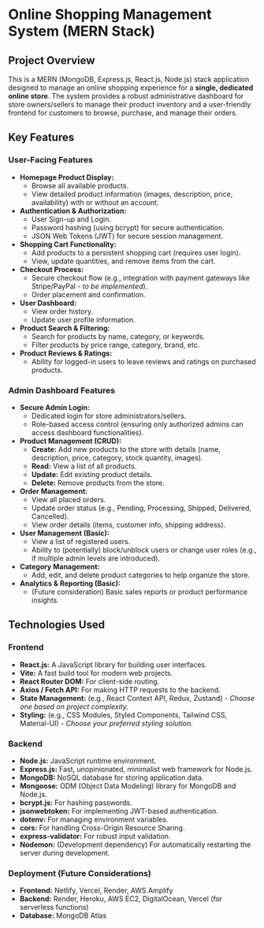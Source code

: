 # Online Shopping Management System (MERN Stack)

## Project Overview

This is a MERN (MongoDB, Express.js, React.js, Node.js) stack application designed to manage an online shopping experience for a **single, dedicated online store**. The system provides a robust administrative dashboard for store owners/sellers to manage their product inventory and a user-friendly frontend for customers to browse, purchase, and manage their orders.

## Key Features

### User-Facing Features

* **Homepage Product Display:**
    * Browse all available products.
    * View detailed product information (images, description, price, availability) with or without an account.
* **Authentication & Authorization:**
    * User Sign-up and Login.
    * Password hashing (using bcrypt) for secure authentication.
    * JSON Web Tokens (JWT) for secure session management.
* **Shopping Cart Functionality:**
    * Add products to a persistent shopping cart (requires user login).
    * View, update quantities, and remove items from the cart.
* **Checkout Process:**
    * Secure checkout flow (e.g., integration with payment gateways like Stripe/PayPal - *to be implemented*).
    * Order placement and confirmation.
* **User Dashboard:**
    * View order history.
    * Update user profile information.
* **Product Search & Filtering:**
    * Search for products by name, category, or keywords.
    * Filter products by price range, category, brand, etc.
* **Product Reviews & Ratings:**
    * Ability for logged-in users to leave reviews and ratings on purchased products.

### Admin Dashboard Features

* **Secure Admin Login:**
    * Dedicated login for store administrators/sellers.
    * Role-based access control (ensuring only authorized admins can access dashboard functionalities).
* **Product Management (CRUD):**
    * **Create:** Add new products to the store with details (name, description, price, category, stock quantity, images).
    * **Read:** View a list of all products.
    * **Update:** Edit existing product details.
    * **Delete:** Remove products from the store.
* **Order Management:**
    * View all placed orders.
    * Update order status (e.g., Pending, Processing, Shipped, Delivered, Cancelled).
    * View order details (items, customer info, shipping address).
* **User Management (Basic):**
    * View a list of registered users.
    * Ability to (potentially) block/unblock users or change user roles (e.g., if multiple admin levels are introduced).
* **Category Management:**
    * Add, edit, and delete product categories to help organize the store.
* **Analytics & Reporting (Basic):**
    * (Future consideration) Basic sales reports or product performance insights.

## Technologies Used

### Frontend
* **React.js:** A JavaScript library for building user interfaces.
* **Vite:** A fast build tool for modern web projects.
* **React Router DOM:** For client-side routing.
* **Axios / Fetch API:** For making HTTP requests to the backend.
* **State Management:** (e.g., React Context API, Redux, Zustand) - *Choose one based on project complexity.*
* **Styling:** (e.g., CSS Modules, Styled Components, Tailwind CSS, Material-UI) - *Choose your preferred styling solution.*

### Backend
* **Node.js:** JavaScript runtime environment.
* **Express.js:** Fast, unopinionated, minimalist web framework for Node.js.
* **MongoDB:** NoSQL database for storing application data.
* **Mongoose:** ODM (Object Data Modeling) library for MongoDB and Node.js.
* **bcrypt.js:** For hashing passwords.
* **jsonwebtoken:** For implementing JWT-based authentication.
* **dotenv:** For managing environment variables.
* **cors:** For handling Cross-Origin Resource Sharing.
* **express-validator:** For robust input validation.
* **Nodemon:** (Development dependency) For automatically restarting the server during development.

### Deployment (Future Considerations)
* **Frontend:** Netlify, Vercel, Render, AWS Amplify
* **Backend:** Render, Heroku, AWS EC2, DigitalOcean, Vercel (for serverless functions)
* **Database:** MongoDB Atlas

